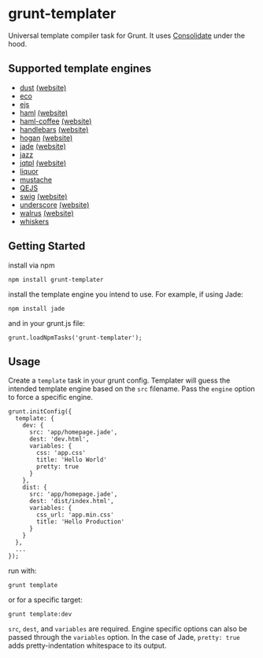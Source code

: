 # grunt-templater

Universal template compiler task for Grunt. It uses [Consolidate](https://github.com/visionmedia/consolidate.js) under the hood.

## Supported template engines

  - [dust](https://github.com/akdubya/dustjs) [(website)](http://akdubya.github.com/dustjs/)
  - [eco](https://github.com/sstephenson/eco)
  - [ejs](https://github.com/visionmedia/ejs)
  - [haml](https://github.com/visionmedia/haml.js) [(website)](http://haml-lang.com/)
  - [haml-coffee](https://github.com/9elements/haml-coffee) [(website)](http://haml-lang.com/)
  - [handlebars](https://github.com/wycats/handlebars.js/) [(website)](http://handlebarsjs.com/)
  - [hogan](https://github.com/twitter/hogan.js) [(website)](http://twitter.github.com/hogan.js/)
  - [jade](https://github.com/visionmedia/jade) [(website)](http://jade-lang.com/)
  - [jazz](https://github.com/shinetech/jazz)
  - [jqtpl](https://github.com/kof/node-jqtpl) [(website)](http://api.jquery.com/category/plugins/templates/)
  - [liquor](https://github.com/chjj/liquor)
  - [mustache](https://github.com/janl/mustache.js)
  - [QEJS](https://github.com/jepso/QEJS)
  - [swig](https://github.com/paularmstrong/swig) [(website)](http://paularmstrong.github.com/swig/)
  - [underscore](https://github.com/documentcloud/underscore) [(website)](http://documentcloud.github.com/underscore/)
  - [walrus](https://github.com/jeremyruppel/walrus) [(website)](http://documentup.com/jeremyruppel/walrus/)
  - [whiskers](https://github.com/gsf/whiskers.js/tree/)

## Getting Started
    
install via npm

    npm install grunt-templater

install the template engine you intend to use. For example, if using Jade:
  
    npm install jade

and in your grunt.js file:

    grunt.loadNpmTasks('grunt-templater');

## Usage
    
Create a `template` task in your grunt config. Templater will guess the intended template engine based on the `src` filename. Pass the `engine` option to force a specific engine. 

    grunt.initConfig({
      template: {
        dev: {
          src: 'app/homepage.jade',
          dest: 'dev.html',
          variables: {
            css: 'app.css'
            title: 'Hello World'
            pretty: true
          }
        },
        dist: {
          src: 'app/homepage.jade',
          dest: 'dist/index.html',
          variables: {
            css_url: 'app.min.css'
            title: 'Hello Production'
          }
        }
      },
      ...
    });

run with:
      
    grunt template

or for a specific target:

    grunt template:dev

`src`, `dest`, and `variables` are required. Engine specific options can also be passed through the `variables` option. In the case of Jade, `pretty: true` adds pretty-indentation whitespace to its output.